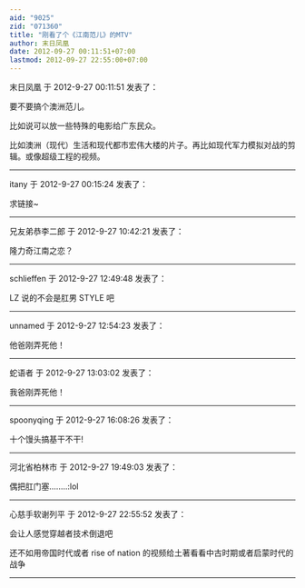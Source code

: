 ```yaml
---
aid: "9025"
zid: "071360"
title: "刚看了个《江南范儿》的MTV"
author: 末日凤凰
date: 2012-09-27 00:11:51+07:00
lastmod: 2012-09-27 22:55:00+07:00
---
```


末日凤凰 于 2012-9-27 00:11:51 发表了：

要不要搞个澳洲范儿。

比如说可以放一些特殊的电影给广东民众。

比如澳洲（现代）生活和现代都市宏伟大楼的片子。再比如现代军力模拟对战的剪辑。或像超级工程的视频。

---

itany 于 2012-9-27 00:15:24 发表了：

求链接~

---

兄友弟恭李二郎 于 2012-9-27 10:42:21 发表了：

隆力奇江南之恋？

---

schlieffen 于 2012-9-27 12:49:48 发表了：

LZ 说的不会是肛男 STYLE 吧

---

unnamed 于 2012-9-27 12:54:23 发表了：

他爸刚弄死他！

---

蛇语者 于 2012-9-27 13:03:02 发表了：

我爸刚弄死他！

---

spoonyqing 于 2012-9-27 16:08:26 发表了：

十个馒头搞基干不干!

---

河北省柏林市 于 2012-9-27 19:49:03 发表了：

偶把肛门塞........:lol

---

心慈手软谢列平 于 2012-9-27 22:55:52 发表了：

会让人感觉穿越者技术倒退吧

还不如用帝国时代或者 rise of nation 的视频给土著看看中古时期或者启蒙时代的战争

---
